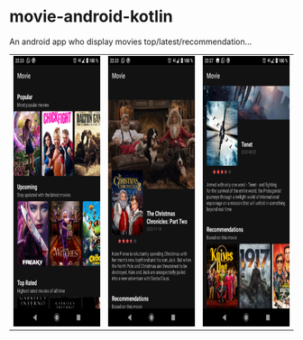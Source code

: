 # movie-android-kotlin
An android app who display movies top/latest/recommendation...

<table> 
  <tr>
    <td><img src="./google_play/screenshots/Screenshot_20201212-222325.png" width=270 height=480></td>
    <td><img src="./google_play/screenshots/Screenshot_20201212-222333.png" width=270 height=480></td>
    <td><img src="./google_play/screenshots/Screenshot_20201212-222750.png" width=270 height=480></td>
  </tr>
 </table> 
